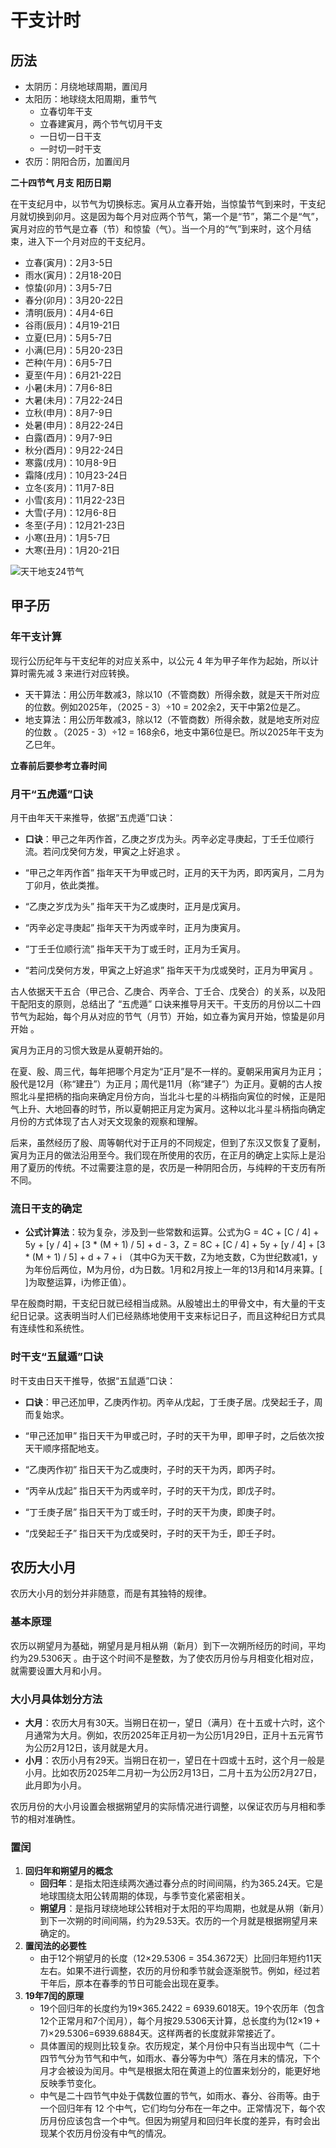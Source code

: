 # 干支计时

## 历法

- 太阴历：月绕地球周期，置闰月
- 太阳历：地球绕太阳周期，重节气
  - 立春切年干支
  - 立春建寅月，两个节气切月干支
  - 一日切一日干支
  - 一时切一时干支
- 农历：阴阳合历，加置闰月

**二十四节气 月支 阳历日期**

在干支纪月中，以节气为切换标志。寅月从立春开始，当惊蛰节气到来时，干支纪月就切换到卯月。这是因为每个月对应两个节气，第一个是“节”，第二个是“气”，寅月对应的节气是立春（节）和惊蛰（气）。当一个月的“气”到来时，这个月结束，进入下一个月对应的干支纪月。

- 立春(寅月)：2月3-5日
- 雨水(寅月)：2月18-20日
- 惊蛰(卯月)：3月5-7日
- 春分(卯月)：3月20-22日
- 清明(辰月)：4月4-6日
- 谷雨(辰月)：4月19-21日
- 立夏(巳月)：5月5-7日
- 小满(巳月)：5月20-23日
- 芒种(午月)：6月5-7日
- 夏至(午月)：6月21-22日
- 小暑(未月)：7月6-8日
- 大暑(未月)：7月22-24日
- 立秋(申月)：8月7-9日
- 处暑(申月)：8月22-24日
- 白露(酉月)：9月7-9日
- 秋分(酉月)：9月22-24日
- 寒露(戌月)：10月8-9日
- 霜降(戌月)：10月23-24日
- 立冬(亥月)：11月7-8日
- 小雪(亥月)：11月22-23日
- 大雪(子月)：12月6-8日
- 冬至(子月)：12月21-23日
- 小寒(丑月)：1月5-7日
- 大寒(丑月)：1月20-21日

![天干地支24节气](assets/3doc-one-0005tgdz-24jq.png)

## 甲子历

### 年干支计算

现行公历纪年与干支纪年的对应关系中，以公元 4 年为甲子年作为起始，所以计算时需先减 3 来进行对应转换。

- 天干算法：用公历年数减3，除以10（不管商数）所得余数，就是天干所对应的位数。例如2025年，（2025 - 3）÷10 = 202余2，天干中第2位是乙。
- 地支算法：用公历年数减3，除以12（不管商数）所得余数，就是地支所对应的位数 。（2025 - 3）÷12 = 168余6，地支中第6位是巳。所以2025年干支为乙巳年。

**立春前后要参考立春时间**

### 月干“五虎遁”口诀

月干由年天干来推导，依据“五虎遁”口诀：

- **口诀**：甲己之年丙作首，乙庚之岁戊为头。丙辛必定寻庚起，丁壬壬位顺行流。若问戊癸何方发，甲寅之上好追求 。

- “甲己之年丙作首” 指年天干为甲或己时，正月的天干为丙，即丙寅月，二月为丁卯月，依此类推。
- “乙庚之岁戊为头” 指年天干为乙或庚时，正月是戊寅月。
- “丙辛必定寻庚起” 指年天干为丙或辛时，正月为庚寅月。
- “丁壬壬位顺行流” 指年天干为丁或壬时，正月为壬寅月。
- “若问戊癸何方发，甲寅之上好追求” 指年天干为戊或癸时，正月为甲寅月 。

古人依据天干五合（甲己合、乙庚合、丙辛合、丁壬合、戊癸合）的关系，以及阳干配阳支的原则，总结出了 “五虎遁” 口诀来推导月天干。干支历的月份以二十四节气为起始，每个月从对应的节气（月节）开始，如立春为寅月开始，惊蛰是卯月开始 。

寅月为正月的习惯大致是从夏朝开始的。

在夏、殷、周三代，每年把哪个月定为“正月”是不一样的。夏朝采用寅月为正月；殷代是12月（称“建丑”）为正月；周代是11月（称“建子”）为正月。夏朝的古人按照北斗星把柄的指向来确定月份方向，当北斗七星的斗柄指向寅位的时候，正是阳气上升、大地回春的时节，所以夏朝把正月定为寅月。这种以北斗星斗柄指向确定月份的方式体现了古人对天文现象的观察和理解。

后来，虽然经历了殷、周等朝代对于正月的不同规定，但到了东汉又恢复了夏制，寅月为正月的做法沿用至今。我们现在所使用的农历，在正月的确定上实际上是沿用了夏历的传统。不过需要注意的是，农历是一种阴阳合历，与纯粹的干支历有所不同。

### 流日干支的确定

- **公式计算法**：较为复杂，涉及到一些常数和运算。公式为G = 4C + [C / 4] + 5y + [y / 4] + [3 * (M + 1) / 5] + d - 3，Z = 8C + [C / 4] + 5y + [y / 4] + [3 * (M + 1) / 5] + d + 7 + i （其中G为天干数，Z为地支数，C为世纪数减1，y为年份后两位，M为月份，d为日数。1月和2月按上一年的13月和14月来算。[ ]为取整运算，i为修正值）。

早在殷商时期，干支纪日就已经相当成熟。从殷墟出土的甲骨文中，有大量的干支纪日记录。这表明当时人们已经熟练地使用干支来标记日子，而且这种纪日方式具有连续性和系统性。

### 时干支“五鼠遁”口诀

时干支由日天干推导，依据“五鼠遁”口诀：

- **口诀**：甲己还加甲，乙庚丙作初。丙辛从戊起，丁壬庚子居。戊癸起壬子，周而复始求。

- “甲己还加甲” 指日天干为甲或己时，子时的天干为甲，即甲子时，之后依次按天干顺序搭配地支。
- “乙庚丙作初” 指日天干为乙或庚时，子时的天干为丙，即丙子时。
- “丙辛从戊起” 指日天干为丙或辛时，子时的天干为戊，即戊子时。
- “丁壬庚子居” 指日天干为丁或壬时，子时的天干为庚，即庚子时。
- “戊癸起壬子” 指日天干为戊或癸时，子时的天干为壬，即壬子时。 

## 农历大小月

农历大小月的划分并非随意，而是有其独特的规律。

### 基本原理

农历以朔望月为基础，朔望月是月相从朔（新月）到下一次朔所经历的时间，平均约为29.5306天 。由于这个时间不是整数，为了使农历月份与月相变化相对应，就需要设置大月和小月。

### 大小月具体划分方法

- **大月**：农历大月有30天。当朔日在初一，望日（满月）在十五或十六时，这个月通常为大月。例如，农历2025年正月初一为公历1月29日，正月十五元宵节为公历2月12日，该月就是大月。
- **小月**：农历小月有29天。当朔日在初一，望日在十四或十五时，这个月一般是小月。比如农历2025年二月初一为公历2月13日，二月十五为公历2月27日，此月即为小月。

农历月份的大小月设置会根据朔望月的实际情况进行调整，以保证农历与月相和季节的相对准确性。 

### 置闰

1. **回归年和朔望月的概念**
   - **回归年**：是指太阳连续两次通过春分点的时间间隔，约为365.24天。它是地球围绕太阳公转周期的体现，与季节变化紧密相关。
   - **朔望月**：是指月球绕地球公转相对于太阳的平均周期，也就是从朔（新月）到下一次朔的时间间隔，约为29.53天。农历的一个月就是根据朔望月来确定的。
2. **置闰法的必要性**
   - 由于12个朔望月的长度（12×29.5306 = 354.3672天）比回归年短约11天左右。如果不进行调整，农历的月份和季节就会逐渐脱节。例如，经过若干年后，原本在春季的节日可能会出现在夏季。
3. **19年7闰的原理**
   - 19个回归年的长度约为19×365.2422 = 6939.6018天。19个农历年（包含12个正常月和7个闰月），每个月按29.5306天计算，总长度约为(12×19 + 7)×29.5306=6939.6884天。这样两者的长度就非常接近了。
   - 具体置闰的规则比较复杂。农历规定，某个月份中只有当出现中气（二十四节气分为节气和中气，如雨水、春分等为中气）落在月末的情况，下个月才会被设为闰月。中气是根据太阳在黄道上的位置来划分的，能更好地反映季节变化。
   - 中气是二十四节气中处于偶数位置的节气，如雨水、春分、谷雨等。由于一个回归年有 12 个中气，它们均匀分布在一年之中。正常情况下，每个农历月份应该包含一个中气。但因为朔望月和回归年长度的差异，有时会出现某个农历月份没有中气的情况。
